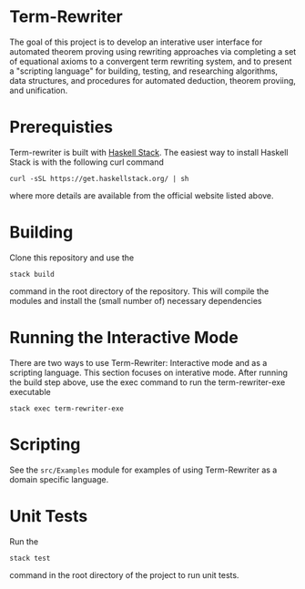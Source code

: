 # Term-Rewriter
The goal of this project is to develop an interative user interface for automated theorem proving using rewriting approaches via completing a set of equational axioms to a convergent term rewriting system, and to present a "scripting language" for building, testing, and researching algorithms, data structures, and procedures for automated deduction, theorem proviing, and unification. 

# Prerequisties 
Term-rewriter is built with [Haskell Stack](https://docs.haskellstack.org/en/stable/README/). The easiest way to install Haskell Stack is with the following curl command 

    curl -sSL https://get.haskellstack.org/ | sh

where more details are available from the official website listed above. 

# Building 
Clone this repository and use the 

    stack build 

command in the root directory of the repository. This will compile the modules and install the (small number of) necessary dependencies 

# Running the Interactive Mode
There are two ways to use Term-Rewriter: Interactive mode and as a scripting language. This section focuses on interative mode. After running the build step above, use the exec command to run the term-rewriter-exe executable 

    stack exec term-rewriter-exe

# Scripting 
See the ```src/Examples``` module for examples of using Term-Rewriter as a domain specific language. 

# Unit Tests
Run the

    stack test

command in the root directory of the project to run unit tests. 